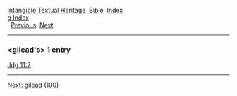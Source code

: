 [Intangible Textual Heritage](../../index)  [Bible](../index) 
[Index](index)   
[g Index](_g_)  
  [Previous](c04749)  [Next](c04751) 

------------------------------------------------------------------------

### &lt;gilead's&gt; 1 entry

[Jdg 11:2](../kjv/jdg011.htm#002)  

------------------------------------------------------------------------

[Next: gilead (100)](c04751)
